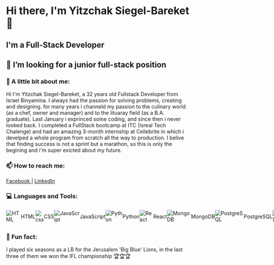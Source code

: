 <!--
**Yitzchak-SB/Yitzchak-SB** is a ✨ _special_ ✨ repository because its `README.md` (this file) appears on your GitHub profile.

Here are some ideas to get you started:

- 🔭 I’m currently working on ...
- 🌱 I’m currently learning ...
- 👯 I’m looking to collaborate on ...
- 🤔 I’m looking for help with ...
-  Ask me about ...
- 📫 How to reach me: ...
- 😄 Pronouns: ...
- ⚡ Fun fact: ...
-->

# Hi there, I'm Yitzchak Siegel-Bareket 👋

## I'm a Full-Stack Developer

## 👯 I’m looking for a junior full-stack position


### 💬 A little bit about me:

Hi I'm Yitzchak Siegel-Bareket, a 32 years old Fullstack Developer from Israel Binyamina. 
I always had the passion for solving problems, creating and designing. for many years i channeld my passion to the culinary world (as a chef, owner and manager) and to the lituaray field (as a B.A. graduate). Last January i exprinced some coding, and since then i never looked back. 
I completed a FullStack bootcamp at ITC (Isreal Tech Chalenge) and had an amazing 3-month internship at Cellebrite in which i develped a whole program from scratch all the way to production. 
I belive that finding success is not a sprint but a marathon, so this is only the begining and i'm super exicted about my future.  

### 📫 How to reach me:
<a href="https://www.facebook.com/itzikss"> Facebook </a> | <a href="https://www.linkedin.com/in/yitzchak-siegel-bareket/"> LinkedIn </a>


### 💻 Languages and Tools:
<div style="width:100%;display:flex;justify-content:space-around;align-items:center;">

<div style="width:100%;display:flex;justify-content:center;align-items:center;"> 
<img alt="HTML" src="https://img.icons8.com/color/48/000000/html-5.png"/>
<p>HTML</p>
</div>

<div style="width:100%;display:flex;justify-content:center;align-items:center;"> 
<img alt="css" src="https://img.icons8.com/color/48/000000/css3.png"/>
<p>CSS</p>
</div>

<div style="width:100%;display:flex;justify-content:center;align-items:center;"> 
<img alt="JavaScript" src="https://img.icons8.com/color/48/000000/javascript-logo-1.png"/>
<p>JavaScript</p>
</div>

<div style="width:100%;display:flex;justify-content:center;align-items:center;"> 
<img alt="Python" src="https://img.icons8.com/color/48/000000/python.png"/>
<p>Python</p>
</div>

<div style="width:100%;display:flex;justify-content:center;align-items:center;"> 
<img alt="React" alt="React" src="https://img.icons8.com/ultraviolet/40/000000/react.png"/>
<p>React</p>
</div>

<div style="width:100%;display:flex;justify-content:center;align-items:center;"> 
<img alt="MongoDB" src="https://img.icons8.com/color/48/000000/mongodb.png"/>
<p>MongoDB</p>
</div>

<div style="width:100%;display:flex;justify-content:center;align-items:center;"> 
<img alt="PostgreSQL" src="https://img.icons8.com/color/48/000000/postgreesql.png"/>
<p>PostgreSQL</p>
</div>

<div style="width:100%;display:flex;justify-content:center;align-items:center;"> 
<img alt="MySql" src="https://img.icons8.com/ios/50/000000/mysql-logo.png"/>
<p>MySQL</p>
</div>

<div style="width:100%;display:flex;justify-content:center;align-items:center;"> 
<img alt="Linux" src="https://img.icons8.com/color/48/000000/linux.png"/>
<p>Linux</p>
</div>

<div style="width:100%;display:flex;justify-content:center;align-items:center;"> 
<img alt="AWS" src="https://img.icons8.com/color/48/000000/amazon-web-services.png"/>
<p>AWS</p>
</div>

<div style="width:100%;display:flex;justify-content:center;align-items:center;"> 
<img src="https://img.icons8.com/color/48/000000/heroku.png"/>
<p>Heroku</p>
</div>

<div style="width:100%;display:flex;justify-content:center;align-items:center;"> 
<img src="https://img.icons8.com/dusk/64/000000/docker.png"/>
<p>Docker</p>
</div>

<div style="width:100%;display:flex;justify-content:center;align-items:center;"> 
<img src="https://img.icons8.com/color/48/000000/git.png"/>
<p>Git</p>
</div>

</div>

### 🏈 Fun fact:
I played six seasons as a LB for the Jerusalem 'Big Blue' Lions, in the last three of them we won the IFL championship 🏆🏆🏆
